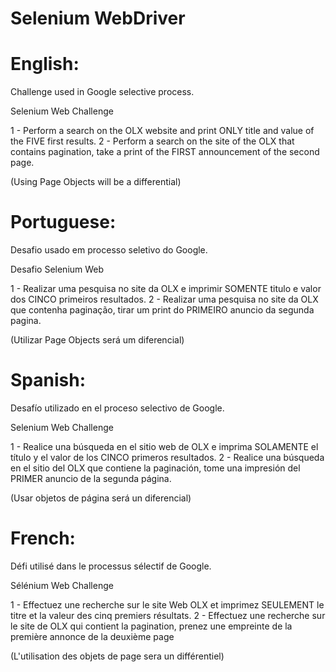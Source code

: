 # Selenium WebDriver

# English:

Challenge used in Google selective process.

Selenium Web Challenge

1 - Perform a search on the OLX website and print ONLY title and value of the FIVE first results.
2 - Perform a search on the site of the OLX that contains pagination, take a print of the FIRST announcement of the second page.

(Using Page Objects will be a differential)



# Portuguese:

Desafio usado em processo seletivo do Google.

Desafio Selenium Web

1 - Realizar uma pesquisa no site da OLX e imprimir SOMENTE titulo e valor dos CINCO primeiros resultados.
2 - Realizar uma pesquisa no site da OLX que contenha paginação, tirar um print do PRIMEIRO anuncio da segunda pagina.

(Utilizar Page Objects será um diferencial)



# Spanish:

Desafío utilizado en el proceso selectivo de Google.

Selenium Web Challenge

1 - Realice una búsqueda en el sitio web de OLX e imprima SOLAMENTE el título y el valor de los CINCO primeros resultados.
2 - Realice una búsqueda en el sitio del OLX que contiene la paginación, tome una impresión del PRIMER anuncio de la segunda página.

(Usar objetos de página será un diferencial)



# French:

Défi utilisé dans le processus sélectif de Google.

Sélénium Web Challenge

1 - Effectuez une recherche sur le site Web OLX et imprimez SEULEMENT le titre et la valeur des cinq premiers résultats.
2 - Effectuez une recherche sur le site de OLX qui contient la pagination, prenez une empreinte de la première annonce de la deuxième page

(L'utilisation des objets de page sera un différentiel)
